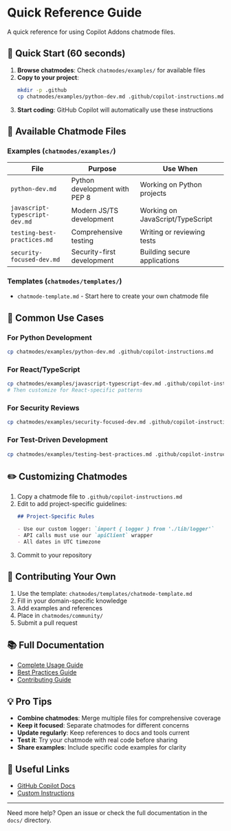 # Quick Reference Guide

A quick reference for using Copilot Addons chatmode files.

## 🚀 Quick Start (60 seconds)

1. **Browse chatmodes**: Check `chatmodes/examples/` for available files
2. **Copy to your project**: 
   ```bash
   mkdir -p .github
   cp chatmodes/examples/python-dev.md .github/copilot-instructions.md
   ```
3. **Start coding**: GitHub Copilot will automatically use these instructions

## 📁 Available Chatmode Files

### Examples (`chatmodes/examples/`)

| File | Purpose | Use When |
|------|---------|----------|
| `python-dev.md` | Python development with PEP 8 | Working on Python projects |
| `javascript-typescript-dev.md` | Modern JS/TS development | Working on JavaScript/TypeScript |
| `testing-best-practices.md` | Comprehensive testing | Writing or reviewing tests |
| `security-focused-dev.md` | Security-first development | Building secure applications |

### Templates (`chatmodes/templates/`)

- `chatmode-template.md` - Start here to create your own chatmode file

## 🎯 Common Use Cases

### For Python Development
```bash
cp chatmodes/examples/python-dev.md .github/copilot-instructions.md
```

### For React/TypeScript
```bash
cp chatmodes/examples/javascript-typescript-dev.md .github/copilot-instructions.md
# Then customize for React-specific patterns
```

### For Security Reviews
```bash
cp chatmodes/examples/security-focused-dev.md .github/copilot-instructions.md
```

### For Test-Driven Development
```bash
cp chatmodes/examples/testing-best-practices.md .github/copilot-instructions.md
```

## ✏️ Customizing Chatmodes

1. Copy a chatmode file to `.github/copilot-instructions.md`
2. Edit to add project-specific guidelines:
   ```markdown
   ## Project-Specific Rules
   
   - Use our custom logger: `import { logger } from './lib/logger'`
   - API calls must use our `apiClient` wrapper
   - All dates in UTC timezone
   ```
3. Commit to your repository

## 🤝 Contributing Your Own

1. Use the template: `chatmodes/templates/chatmode-template.md`
2. Fill in your domain-specific knowledge
3. Add examples and references
4. Place in `chatmodes/community/`
5. Submit a pull request

## 📚 Full Documentation

- [Complete Usage Guide](docs/usage-guide.md)
- [Best Practices Guide](docs/best-practices.md)
- [Contributing Guide](docs/contributing.md)

## 💡 Pro Tips

- **Combine chatmodes**: Merge multiple files for comprehensive coverage
- **Keep it focused**: Separate chatmodes for different concerns
- **Update regularly**: Keep references to docs and tools current
- **Test it**: Try your chatmode with real code before sharing
- **Share examples**: Include specific code examples for clarity

## 🔗 Useful Links

- [GitHub Copilot Docs](https://docs.github.com/en/copilot)
- [Custom Instructions](https://docs.github.com/en/copilot/customizing-copilot/adding-custom-instructions-for-github-copilot)

---

Need more help? Open an issue or check the full documentation in the `docs/` directory.
